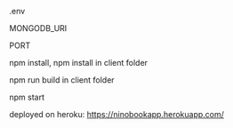 .env 

MONGODB_URI

PORT

npm install, npm install in client folder

npm run build in client folder

npm start

deployed on heroku: https://ninobookapp.herokuapp.com/